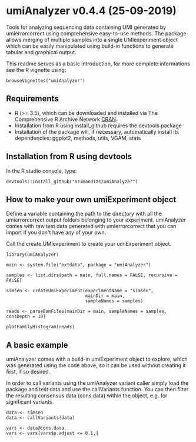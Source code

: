 # umiAnalyzer v0.4.4 (25-09-2019)

Tools for analyzing sequencing data containing UMI generated by umierrorcorrect using comprehensive easy-to-use methods. The package allows merging of multiple samples into a single UMIexperiment object which can be easily manipulated using build-in functions to generate tabular and graphical output.

This readme serves as a basic introduction, for more complete informations see the R vignette using:
```
browseVignettes("umiAnalyzer")
```

Requirements
------------

- R (>= 3.5), which can be downloaded and installed via The Comprehensive R Archive Network [CRAN](https://cran.r-project.org/).
- Installation from R using install_github requires the devtools package
- Installation of the package will, if necessary, automatically install its dependencies: ggplot2, methods, utils, VGAM, stats

Installation from R using devtools
------------

In the R studio console, type:

```
devtools::install_github("ozimand1as/umiAnalyzer")
```

How to make your own umiExperiment object
---------------------

Define a variable containing the path to the directory with all the umierrorcorrect output folders 
belonging to your experiment. umiAnalyzer comes with raw test data generated with umierrorcorrect that 
you can import if you don't have any of your own.

Call the create.UMIexperiment to create your umiExperiment object.

```
library(umiAnalyzer)

main <- system.file("extdata", package = "umiAnalyzer")

samples <- list.dirs(path = main, full.names = FALSE, recursive = FALSE)

simsen <- createUmiExperiment(experimentName = "simsen",
                              mainDir = main,
                              sampleNames = samples)

reads <- parseBamFiles(mainDir = main, sampleNames = samples, consDepth = 10)

plotFamilyHistogram(reads)
```

A basic example
-----------------

umiAnalyzer comes with a build-in umiExperiment object to explore, which was generated using the code 
above, so it can be used without creating it first, if so desired.

In order to call variants using the umiAnalyzer variant caller simply load the package and test data
and use the callVariants function. You can then filter the resulting consensus data (cons.data) within
the object, e.g. for significant variants.

```
data <- simsen
data <- callVariants(data)

vars <- data@cons.data
vars <- vars[vars$p.adjust <= 0.1,]
```




